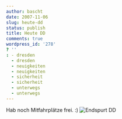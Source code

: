 ```yaml
---
author: bascht
date: 2007-11-06
slug: heute-dd
status: publish
title: Heute DD
comments: true
wordpress_id: '278'
? ''
: - dresden
  - dresden
  - neuigkeiten
  - neuigkeiten
  - sicherheit
  - sicherheit
  - unterwegs
  - unterwegs
---
```


Hab noch Mitfahrplätze frei. :)
![Endspurt DD](https://wiki.vorratsdatenspeicherung.de/images/AK-VDS-Demo-Dresden-vorn.jpg "Endspurt DD")


